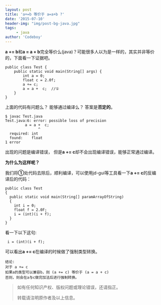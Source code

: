 ```yaml
---
layout: post
title: 'a+=b 等价于 a=a+b ?'
date: '2015-07-10'
header-img: "img/post-bg-java.jpg"
tags:
     - java
author: 'Codeboy'
---
```


**a += b**和**a = a + b**完全等价么(java)？可能很多人以为是一样的，其实并非等价的，下面看一下证据吧。

	public class Test {
	    public static void main(String[] args) {
	        int a = 0;
	        float c = 2.0f;
	        a += c;
	        a = a +  c;  //①
	    }
	}

上面的代码有问题么？ 能够通过编译么？ 答案是**否定的**。

	$ javac Test.java
	Test.java:6: error: possible loss of precision
	         a = a +  c;
	               ^
	  required: int
	  found:    float
	1 error

出现的问题是编译错误， 但是**a += c**却不会出现编译错误，能够正常通过编译。

**为什么为这样呢？**

我们将**①**处代码去除后，顺利编译，可以使用jd-gui等工具看一下**a += c**的反编译后的代码：

	public class Test
	{
	  public static void main(String[] paramArrayOfString)
	  {
	    int i = 0;
	    float f = 2.0F;
	    i = (int)(i + f);
	  }
	}

看一下以下这句:

	 i = (int)(i + f);
	 
可以看出**a += c**在编译的时候做了强制类型转换。

	结论: 
	对于 a += c
	如果a的类型可以兼容b，则 (a += c) 等价于 (a = a + c) 
	否则，则会在a与c做完加法后进行强制转换。

> 如有任何知识产权、版权问题或理论错误，还请指正。
>
> 转载请注明原作者及以上信息。

